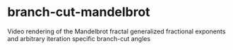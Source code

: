 # branch-cut-mandelbrot
Video rendering of the Mandelbrot fractal generalized fractional exponents and arbitrary iteration specific branch-cut angles
